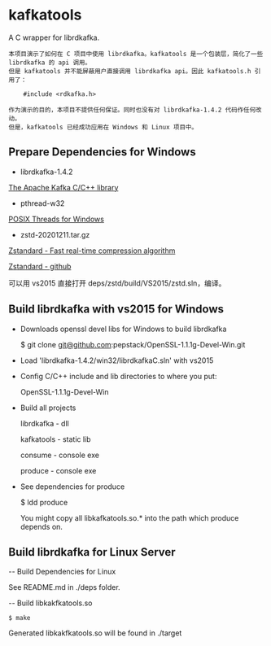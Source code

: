 # kafkatools

A C wrapper for librdkafka.

    本项目演示了如何在 C 项目中使用 librdkafka。kafkatools 是一个包装层，简化了一些 librdkafka 的 api 调用。
    但是 kafkatools 并不能屏蔽用户直接调用 librdkafka api。因此 kafkatools.h 引用了：

        #include <rdkafka.h>
        
    作为演示的目的，本项目不提供任何保证。同时也没有对 librdkafka-1.4.2 代码作任何改动。
    但是，kafkatools 已经成功应用在 Windows 和 Linux 项目中。


## Prepare Dependencies for Windows

- librdkafka-1.4.2

[The Apache Kafka C/C++ library](https://github.com/edenhill/librdkafka)

- pthread-w32

[POSIX Threads for Windows](https://sourceforge.net/projects/pthreads4w/files/latest/download)

- zstd-20201211.tar.gz

[Zstandard - Fast real-time compression algorithm](http://www.zstd.net)

[Zstandard - github](https://github.com/facebook/zstd)

  可以用 vs2015 直接打开 deps/zstd/build/VS2015/zstd.sln，编译。


## Build librdkafka with vs2015 for Windows

- Downloads openssl devel libs for Windows to build librdkafka

    $ git clone git@github.com:pepstack/OpenSSL-1.1.1g-Devel-Win.git

- Load 'librdkafka-1.4.2/win32/librdkafkaC.sln' with vs2015

- Config C/C++ include and lib directories to where you put:

    OpenSSL-1.1.1g-Devel-Win

- Build all projects

	librdkafka     - dll
    
	kafkatools     - static lib
	
    consume        - console exe
	
    produce        - console exe

- See dependencies for produce

    $ ldd produce

    You might copy all libkafkatools.so.* into the path which produce depends on.

## Build librdkafka for Linux Server

-- Build Dependencies for Linux

See README.md in ./deps folder.

-- Build libkakfkatools.so

    $ make

Generated libkakfkatools.so will be found in ./target